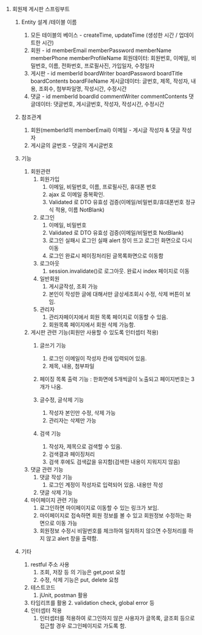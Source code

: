 1. 회원제 게시판 스프링부트 
    1. Entity 설계 /테이블 이름
        1. 모든 테이블의 베이스 - createTime, updateTime  (생성한 시간 / 업데이트한 시간)
        2. 회원 - id memberEmail memberPassword memberName memberPhone memberProfileName
        회원데이터: 회원번호, 이메일, 비밀번호, 이름, 전화번호, 프로필사진, 가입일자, 수정일자
        3. 게시판 - id memberId boardWriter boardPassword boardTitle boardContents boardFileName
        게시글데이터: 글번호, 제목, 작성자, 내용, 조회수, 첨부파일명, 작성시간, 수정시간
        4. 댓글 - id memberId boardId commentWriter commentContents
        댓글데이터: 댓글번호, 게시글번호, 작성자, 작성시간, 수정시간
        
    2. 참조관계 
       1. 회원(memberId의 memberEmail) 이메일 - 게시글 작성자 & 댓글 작성자
       2. 게시글의 글번호 - 댓글의 게시글번호 
    3. 기능
        1. 회원관련
            1. 회원가입
                1. 이메일, 비밀번호, 이름, 프로필사진, 휴대폰 번호
                2. ajax 로 이메일 중복확인.
                3. Validated 로 DTO 유효성 검증(이메일/비밀번호/휴대폰번호 정규식 적용, 이름 NotBlank)
            2. 로그인
                1. 이메일, 비밀번호
                2. Validated 로 DTO 유효성 검증(이메일/비밀번호 NotBlank)
                3. 로그인 실패시  로그인 실패 alert 창이 뜨고 로그인 화면으로 다시 이동
                4. 로그인 완료시 페이징처리된 글목록화면으로 이동함
            3. 로그아웃
                1. session.invalidate()로 로그아웃. 완료시 index 페이지로 이동
            4. 일반회원
                1. 게시글작성, 조회 가능
                2. 본인이 작성한 글에 대해서만 글상세조회시 수정, 삭제 버튼이 보임.
            5. 관리자
               1. 관리자페이지에서 회원 목록 페이지로 이동할 수 있음.
               2. 회원목록 페이지에서 회원 삭제 가능함.
        2. 게시판 관련 기능(회원만 사용할 수 있도록 인터셉터 적용)
            1. 글쓰기 기능
               1. 로그인 이메일이 작성자 칸에 입력되어 있음.
               2. 제목, 내용, 첨부파일
            2. 페이징 목록 출력 기능
               : 한화면에 5개씩글이 노출되고 페이지번호는 3개가 나옴.
                
            3. 글수정, 글삭제 기능
                1. 작성자 본인만 수정, 삭제 가능
                2. 관리자는 삭제만 가능
               
            4. 검색 기능
                1. 작성자, 제목으로 검색할 수 있음.
                2. 검색결과 페이징처리
                3. 검색 후에도 검색값을 유지함(검색한 내용이 지워지지 않음)
        3. 댓글 관련 기능
            1. 댓글 작성 기능
                1. 로그인 계정이 작성자로 입력되어 있음. 내용만 작성
            2. 댓글 삭제 기능
        4. 마이페이지 관련 기능
            1. 로그인하면 마이페이지로 이동할 수 있는 링크가 보임.
            2. 마이페이지로 접속하면 회원 정보를 볼 수 있고 회원정보 수정하는 화면으로 이동 가능
            3. 회원정보 수정시 비밀번호를 체크하여 일치하지 않으면 수정처리를 하지 않고 alert 창을 출력함.
    4. 기타
        1. restful 주소 사용
           1. 조회, 저장 등 의 기능은 get,post 요청
           2. 수정, 삭제 기능은 put, delete 요청
        2. 테스트코드
            1. jUnit, postman 활용
        3. 타임리프를 활용
             2. validation check, global error 등
        4. 인터셉터 적용
            1. 인터셉터를 적용하여 로그인하지 않은 사용자가 글목록, 글조회 등으로 접근할 경우 로그인페이지로 가도록 함. 
            
   